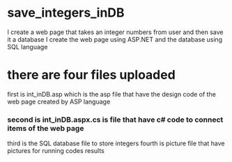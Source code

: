 # save_integers_inDB
I create a web page that takes an integer numbers from user and then save it a database 
I create the web page using ASP.NET and the database using SQL language 

# there are four files uploaded
first is int_inDB.asp which is the asp file that have the design code of the web page created by ASP language
### second is int_inDB.aspx.cs is file that have c# code to connect items of the web page
third is the SQL database file to store integers
fourth is picture file that have pictures for running codes results 
